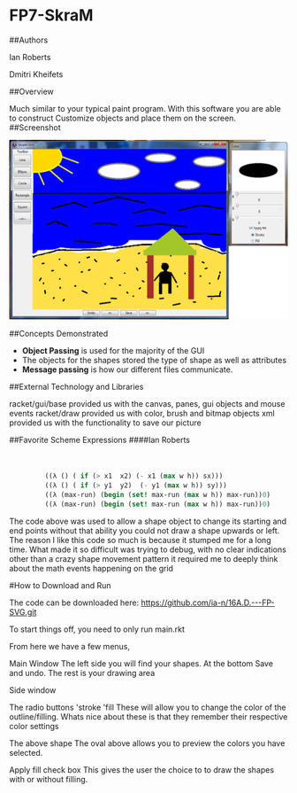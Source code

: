 # FP7-SkraM
##Authors

Ian Roberts

Dmitri Kheifets

##Overview

Much similar to your typical paint program. With this software you are able to construct Customize objects and place them on the screen. 
##Screenshot

![screenshot showing application use](oplss.png)

##Concepts Demonstrated

* **Object Passing** is used for the majority of the GUI 
* The objects for the shapes stored the type of shape as well as attributes 
* **Message passing** is how our different files communicate.

##External Technology and Libraries

racket/gui/base provided us with the canvas, panes, gui objects and  mouse events 
racket/draw provided us with color, brush and bitmap objects
xml provided us with the functionality to save our picture


##Favorite Scheme Expressions
####Ian Roberts
```scheme


         ((λ () ( if (> x1  x2) (- x1 (max w h)) sx)))
         ((λ () ( if (> y1  y2)  (- y1 (max w h)) sy)))
         ((λ (max-run) (begin (set! max-run (max w h)) max-run))0)
         ((λ (max-run) (begin (set! max-run (max w h)) max-run))0)
```

The code above was used to allow a shape object to change its starting and end points
without that ability you could not draw a shape upwards or left.
The reason I like this code so much is because it stumped me for a long time.
What made it so difficult was trying to debug, with no clear indications other
than a crazy shape movement pattern it required me to deeply think about the
math events happening on the grid

#How to Download and Run

The code can be downloaded here:
https://github.com/ia-n/16A.D.---FP-SVG.git

To start things off, you need to only run main.rkt

From here we have a few menus, 

Main Window
The left side you will find your shapes.
At the bottom Save and undo.
The rest is your drawing area

Side window

The radio buttons 'stroke 'fill
These will allow you to change the color of the outline/filling.
Whats nice about these is that they remember their respective color settings

The above shape
The oval above allows you to preview the colors you have selected.

Apply fill check box
This gives the user the choice to to draw the shapes with or without filling.
